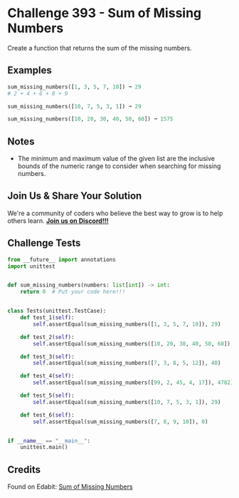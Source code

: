 # Challenge 393 - Sum of Missing Numbers

Create a function that returns the sum of the missing numbers.

## Examples
```python
sum_missing_numbers([1, 3, 5, 7, 10]) ➞ 29
# 2 + 4 + 6 + 8 + 9

sum_missing_numbers([10, 7, 5, 3, 1]) ➞ 29

sum_missing_numbers([10, 20, 30, 40, 50, 60]) ➞ 1575
```
## Notes

- The minimum and maximum value of the given list are the inclusive bounds of the numeric range to consider when searching for missing numbers.

## Join Us & Share Your Solution

We're a community of coders who believe the best way to grow is to help others learn. **[Join us on Discord!!!](https://discord.gg/sfHykntuGy)**

## Challenge Tests
```python
from __future__ import annotations
import unittest


def sum_missing_numbers(numbers: list[int]) -> int:
    return 0  # Put your code here!!!


class Tests(unittest.TestCase):
    def test_1(self):
        self.assertEqual(sum_missing_numbers([1, 3, 5, 7, 10]), 29)

    def test_2(self):
        self.assertEqual(sum_missing_numbers([10, 20, 30, 40, 50, 60]), 1575)

    def test_3(self):
        self.assertEqual(sum_missing_numbers([7, 3, 8, 5, 12]), 40)

    def test_4(self):
        self.assertEqual(sum_missing_numbers([99, 2, 45, 4, 17]), 4782)

    def test_5(self):
        self.assertEqual(sum_missing_numbers([10, 7, 5, 3, 1]), 29)

    def test_6(self):
        self.assertEqual(sum_missing_numbers([7, 8, 9, 10]), 0)


if __name__ == "__main__":
    unittest.main()
```
## Credits

Found on Edabit: [Sum of Missing Numbers](https://edabit.com/challenge/e3KZvJbSXeHXtJA7c)
